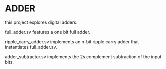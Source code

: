 # ADDER
this project explores digital adders.

full_adder.sv features a one bit full adder.

ripple_carry_adder.sv implements an n-bit ripple carry adder that instantiates full_adder.sv.

adder_subtractor.sv implements the 2s complement subtraction of the input bits.